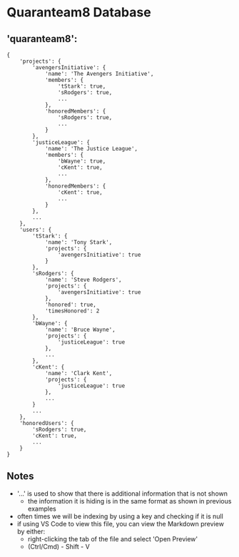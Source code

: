 # Quaranteam8 Database
##	'quaranteam8':
	{
		'projects': {
			'avengersInitiative': {
				'name': 'The Avengers Initiative',
				'members': {
					'tStark': true,
					'sRodgers': true,
					...
				},
				'honoredMembers': {
					'sRodgers': true,
					...
				}
			},
			'justiceLeague': {
				'name': 'The Justice League',
				'members': {
					'bWayne': true,
					'cKent': true,
					...
				},
				'honoredMembers': {
					'cKent': true,
					...
				}
			},
			...
		},
		'users': {
			'tStark': {
				'name': 'Tony Stark',
				'projects': {
					'avengersInitiative': true
				}
			},
			'sRodgers': {
				'name': 'Steve Rodgers',
				'projects': {
					'avengersInitiative': true
				},
				'honored': true,
				'timesHonored': 2
			},
			'bWayne': {
				'name': 'Bruce Wayne',
				'projects': {
					'justiceLeague': true
				},
				...
			},
			'cKent': {
				'name': 'Clark Kent',
				'projects': {
					'justiceLeague': true
				},
				...
			}
			...
		},
		'honoredUsers': {
			'sRodgers': true,
			'cKent': true,
			...
		}
	}
## Notes
* '...' is used to show that there is additional information that is not shown
	* the information it is hiding is in the same format as shown in previous examples
* often times we will be indexing by using a key and checking if it is null
* if using VS Code to view this file, you can view the Markdown preview by either:
	* right-clicking the tab of the file and select 'Open Preview'
	* (Ctrl/Cmd) - Shift - V
